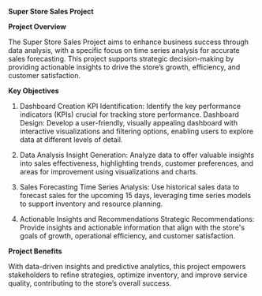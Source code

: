 **Super Store Sales Project**

**Project Overview**

The Super Store Sales Project aims to enhance business success through data analysis, with a specific focus on time series analysis for accurate sales forecasting. This project supports strategic decision-making by providing actionable insights to drive the store’s growth, efficiency, and customer satisfaction.

**Key Objectives**

1. Dashboard Creation
KPI Identification: Identify the key performance indicators (KPIs) crucial for tracking store performance.
Dashboard Design: Develop a user-friendly, visually appealing dashboard with interactive visualizations and filtering options, enabling users to explore data at different levels of detail.

2. Data Analysis
Insight Generation: Analyze data to offer valuable insights into sales effectiveness, highlighting trends, customer preferences, and areas for improvement using visualizations and charts.

3. Sales Forecasting
Time Series Analysis: Use historical sales data to forecast sales for the upcoming 15 days, leveraging time series models to support inventory and resource planning.

4. Actionable Insights and Recommendations
Strategic Recommendations: Provide insights and actionable information that align with the store's goals of growth, operational efficiency, and customer satisfaction.

**Project Benefits**

With data-driven insights and predictive analytics, this project empowers stakeholders to refine strategies, optimize inventory, and improve service quality, contributing to the store’s overall success.
